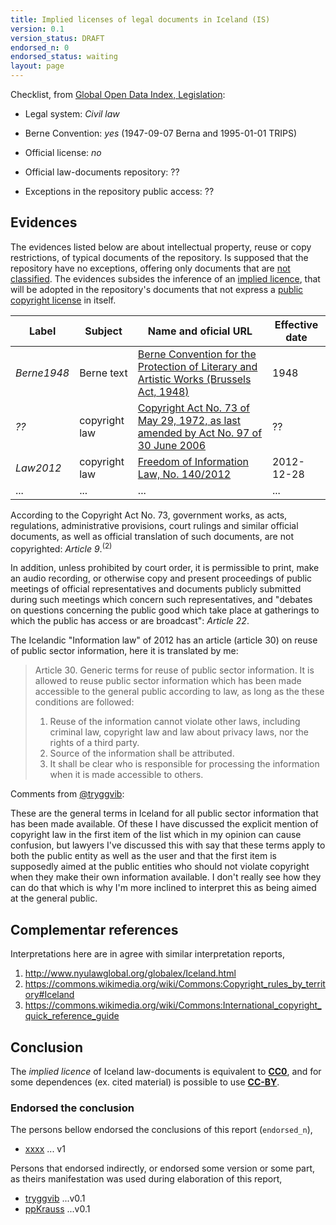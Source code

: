 ```yaml
---
title: Implied licenses of legal documents in Iceland (IS)
version: 0.1
version_status: DRAFT
endorsed_n: 0
endorsed_status: waiting
layout: page
---
```


Checklist, from [Global Open Data Index, Legislation](http://index.okfn.org/dataset/legislation/):

 * Legal system: *Civil law*

 * Berne Convention: *yes* (1947-09-07 Berna and 1995-01-01 TRIPS)

 * Official license: *no*

 * Official law-documents repository: ??

 * Exceptions in the repository public access: ??


## Evidences

The evidences listed below are about intellectual property, reuse or copy restrictions, of typical documents of the repository. Is supposed that the repository have no exceptions, offering only documents that are [not classified](https://en.wikipedia.org/wiki/Classified_information).  The evidences subsides the inference of  an [implied licence](https://en.wikipedia.org/wiki/Implied_license), that will be adopted  in the repository's documents that not express a [public copyright license](https://en.wikipedia.org/wiki/Public_copyright_license) in itself.

Label  | Subject | Name and oficial URL | Effective date
---    | ---     | ---                  | ---
*Berne1948* | Berne text | [Berne Convention for the Protection of Literary and Artistic Works (Brussels Act, 1948)](http://global.oup.com/booksites/content/9780198259466/15550020) | 1948
*??* | copyright law | [Copyright Act No. 73 of May 29, 1972, as last amended by Act No. 97 of 30 June 2006](http://www.wipo.int/wipolex/en/text.jsp?file_id=190312) | ??
*Law2012*  | copyright law | [Freedom of Information Law, No. 140/2012](http://www.althingi.is/lagas/144b/2012140.html) | 2012-12-28
...    | ...    | ...                | ...


According to the Copyright Act No. 73, government works, as acts, regulations, administrative provisions, court rulings and similar official documents, as well as official translation of such documents, are not copyrighted: *Article 9*.<sup>(2)</sup> 

In addition, unless prohibited by court order, it is permissible to print, make an audio recording, or otherwise copy and present proceedings of public meetings of official representatives and documents publicly submitted during such meetings which concern such representatives, and "debates on questions concerning the public good which take place at gatherings to which the public has access or are broadcast": *Article 22*.

The Icelandic "Information law" of 2012 has an article (article 30) on reuse of public sector information, here it is translated by me:

> Article 30. Generic terms for reuse of public sector information.
> It is allowed to reuse public sector information which has been made accessible to the general public according to law, as long as the these conditions are followed:
>   1. Reuse of the information cannot violate other laws, including criminal law, copyright law and law about privacy laws, nor the rights of a third party.
>   2. Source of the information shall be attributed.
>   3. It shall be clear who is responsible for processing the information when it is made accessible to others.

Comments from [@tryggvib](https://github.com/okfn/opendatacensus/issues/555#issuecomment-123052750):

These are the general terms in Iceland for all public sector information that has been made available. Of these I have discussed the explicit mention of copyright law in the first item of the list which in my opinion can cause confusion, but lawyers I've discussed this with say that these terms apply to both the public entity as well as the user and that the first item is supposedly aimed at the public entities who should not violate copyright when they make their own information available. I don't really see how they can do that which is why I'm more inclined to interpret this as being aimed at the general public.

## Complementar references
Interpretations here are in agree with similar interpretation reports,

  1. http://www.nyulawglobal.org/globalex/Iceland.html
  2. https://commons.wikimedia.org/wiki/Commons:Copyright_rules_by_territory#Iceland
  3. https://commons.wikimedia.org/wiki/Commons:International_copyright_quick_reference_guide

## Conclusion

The  *implied licence* of Iceland law-documents is equivalent to [**CC0**](https://creativecommons.org/publicdomain/zero/1.0/legalcode), and for some dependences (ex. cited material) is possible to use [**CC-BY**](https://creativecommons.org/licenses/by/3.0/br/).

### Endorsed the conclusion
The persons bellow endorsed the conclusions of this report (`endorsed_n`),
* [xxxx](https://github.com/xxxx) ... v1

Persons that endorsed indirectly, or endorsed some version or some part, as theirs manifestation was used during elaboration of this report,
* [tryggvib](https://github.com/tryggvib) ...v0.1
* [ppKrauss](https://github.com/ppKrauss) ...v0.1

